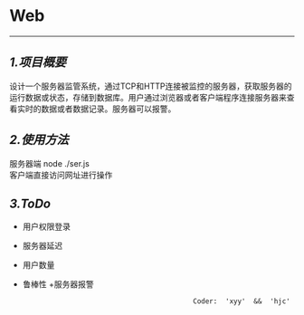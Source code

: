 Web
===
-----
*1.项目概要*
----
设计一个服务器监管系统，通过TCP和HTTP连接被监控的服务器，获取服务器的运行数据或状态，存储到数据库。用户通过浏览器或者客户端程序连接服务器来查看实时的数据或者数据记录。服务器可以报警。


*2.使用方法*
----
服务器端 node ./ser.js  
客户端直接访问网址进行操作

*3.ToDo*
----
+ 用户权限登录
+ 服务器延迟
+ 用户数量
+ 鲁棒性
+服务器报警





                                                Coder:  'xyy'  &&  'hjc'

